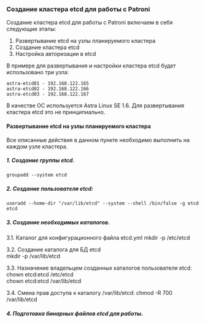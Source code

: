 ### Создание кластера etcd для работы с Patroni
Создание кластера etcd для работы с Patroni включаем в себя следующие этапы:

1. Развертывание etcd на узлы планируемого кластера
2. Создание кластера etcd
3. Настройка авторизации в etcd

В примере для развертывания и настройки кластера etcd будет использовано три узла:

    astra-etcd01 - 192.168.122.165
    astra-etcd02 - 192.168.122.166
    astra-etcd03 - 192.168.122.167

В качестве ОС используется Astra Linux SE 1.6. Для развертывания кластера etcd это не принципиально.

#### Развертывание etcd на узлы планируемого кластера

Все описанные действия в данном пункте необходимо выполнить на каждом узле кластера.

##### 1. Создание группы etcd.
    groupadd --system etcd
    
##### 2. Создание пользователя etcd:
    useradd --home-dir "/var/lib/etcd" --system --shell /bin/false -g etcd etcd

##### 3. Создание необходимых каталогов.

3.1. Каталог для конфигурационного файла etcd.yml
    mkdir -p /etc/etcd
  
3.2. Создание каталога для БД etcd  
    mkdir -p /var/lib/etcd
    
3.3. Назначение владельцем созданных каталогов пользователя etcd:
    chown etcd:etcd /etc/etcd    
    chown etcd:etcd /var/lib/etcd

3.4. Смена прав доступа к каталогу /var/lib/etcd:
    chmod -R 700 /var/lib/etcd
    
##### 4. Подготовка бинарных файлов etcd для работы.
